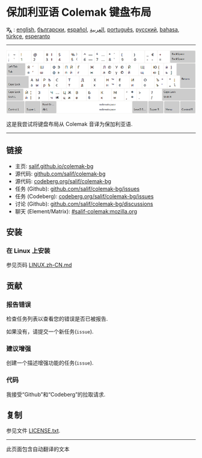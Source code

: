 # 保加利亚语 Colemak 键盘布局

<span><svg xmlns="http://www.w3.org/2000/svg" width="15" height="15" fill="none"
style="vertical-align: sub;" viewBox="0 0 24 24" stroke="currentColor"
stroke-width="2" stroke-linecap="round" stroke-linejoin="round"><path
class="st0" d="M2,16c0.1,0,8-5,9-7c0.6-1.3,1-5,1-5h3H1h7V1" /><line
class="st0" x1="4" y1="8" x2="12" y2="16" /><polygon class="st0"
points="15,19 21,19 23,23 18,11 13,23 " /></svg> : [english](README.md), [български](README.bg.md), [español](README.es.md), [العربية](README.ar.md), [português](README.pt.md), [русский](README.ru.md), [bahasa](README.id.md), [türkçe](README.tr.md), [esperanto](README.eo.md)</span>

---

![预览保加利亚 Colemak](./media/preview.png)

这是我尝试将键盘布局从 Colemak 音译为保加利亚语.

---

## 链接

* 主页: [salif.github.io/colemak-bg](https://salif.github.io/colemak-bg/)
* 源代码: [github.com/salif/colemak-bg](https://github.com/salif/colemak-bg)
* 源代码: [codeberg.org/salif/colemak-bg](https://codeberg.org/salif/colemak-bg)
* 任务 \(Github\): [github.com/salif/colemak-bg/issues](https://github.com/salif/colemak-bg/issues)
* 任务 \(Codeberg\): [codeberg.org/salif/colemak-bg/issues](https://codeberg.org/salif/colemak-bg/issues)
* 讨论 \(Github\): [github.com/salif/colemak-bg/discussions](https://github.com/salif/colemak-bg/discussions)
* 聊天 \(Element/Matrix\): [#salif-colemak:mozilla.org](https://matrix.to/#/#salif-colemak:mozilla.org)

## 安装

### 在 Linux 上安装

参见页码 [LINUX.zh-CN.md](./LINUX.zh-CN.md)

## 贡献

### 报告错误

检查任务列表以查看您的错误是否已被报告.

如果没有，请提交一个新任务\(`issue`\).

### 建议增强

创建一个描述增强功能的任务\(`issue`\).

### 代码

我接受“Github”和“Codeberg”的拉取请求.

## 复制

参见文件 [LICENSE.txt](./LICENSE.txt).

---

此页面包含自动翻译的文本
